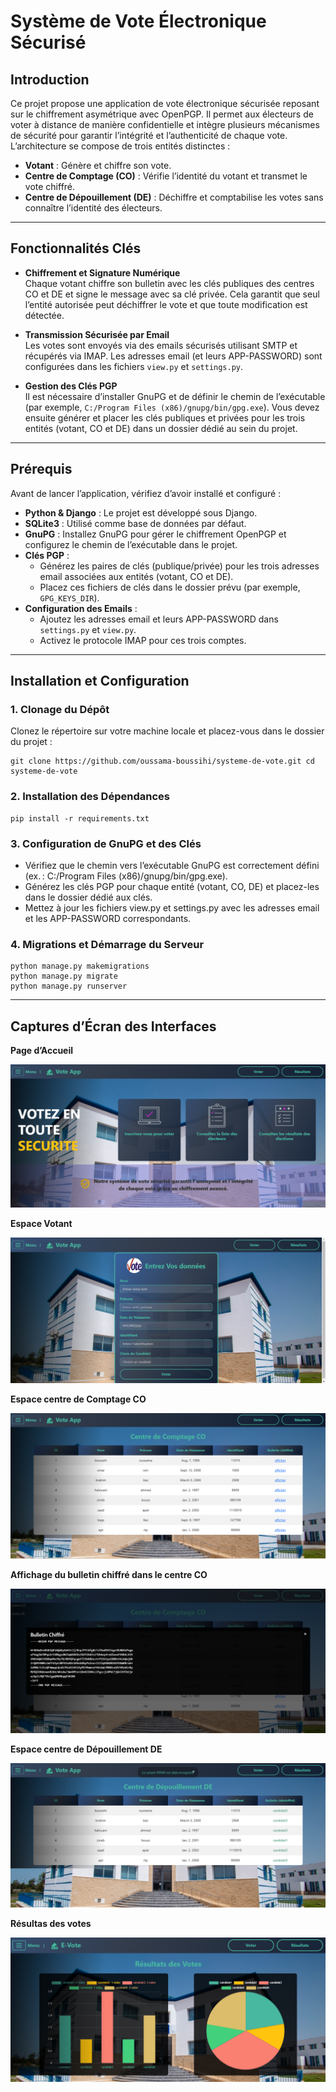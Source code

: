 # **Système de Vote Électronique Sécurisé**

## **Introduction**

Ce projet propose une application de vote électronique sécurisée reposant sur le chiffrement asymétrique avec OpenPGP. Il permet aux électeurs de voter à distance de manière confidentielle et intègre plusieurs mécanismes de sécurité pour garantir l’intégrité et l’authenticité de chaque vote. L’architecture se compose de trois entités distinctes :

- **Votant** : Génère et chiffre son vote.
- **Centre de Comptage (CO)** : Vérifie l’identité du votant et transmet le vote chiffré.
- **Centre de Dépouillement (DE)** : Déchiffre et comptabilise les votes sans connaître l’identité des électeurs.

---

## **Fonctionnalités Clés**

- **Chiffrement et Signature Numérique**  
  Chaque votant chiffre son bulletin avec les clés publiques des centres CO et DE et signe le message avec sa clé privée. Cela garantit que seul l’entité autorisée peut déchiffrer le vote et que toute modification est détectée.

- **Transmission Sécurisée par Email**  
  Les votes sont envoyés via des emails sécurisés utilisant SMTP et récupérés via IMAP. Les adresses email (et leurs APP-PASSWORD) sont configurées dans les fichiers `view.py` et `settings.py`.

- **Gestion des Clés PGP**  
  Il est nécessaire d’installer GnuPG et de définir le chemin de l’exécutable (par exemple, `C:/Program Files (x86)/gnupg/bin/gpg.exe`). Vous devez ensuite générer et placer les clés publiques et privées pour les trois entités (votant, CO et DE) dans un dossier dédié au sein du projet.

---

## **Prérequis**

Avant de lancer l’application, vérifiez d’avoir installé et configuré :

- **Python & Django** : Le projet est développé sous Django.
- **SQLite3** : Utilisé comme base de données par défaut.
- **GnuPG** : Installez GnuPG pour gérer le chiffrement OpenPGP et configurez le chemin de l’exécutable dans le projet.
- **Clés PGP** :  
  - Générez les paires de clés (publique/privée) pour les trois adresses email associées aux entités (votant, CO et DE).  
  - Placez ces fichiers de clés dans le dossier prévu (par exemple, `GPG_KEYS_DIR`).
- **Configuration des Emails** :  
  - Ajoutez les adresses email et leurs APP-PASSWORD dans `settings.py` et `view.py`.  
  - Activez le protocole IMAP pour ces trois comptes.

---

## **Installation et Configuration**

### **1. Clonage du Dépôt**

Clonez le répertoire sur votre machine locale et placez-vous dans le dossier du projet :
``` 
git clone https://github.com/oussama-boussihi/systeme-de-vote.git cd systeme-de-vote
  ```



### **2. Installation des Dépendances**
```  
pip install -r requirements.txt
 ```


### **3. Configuration de GnuPG et des Clés**

- Vérifiez que le chemin vers l’exécutable GnuPG est correctement défini (ex. : C:/Program Files (x86)/gnupg/bin/gpg.exe).
- Générez les clés PGP pour chaque entité (votant, CO, DE) et placez-les dans le dossier dédié aux clés.
- Mettez à jour les fichiers view.py et settings.py avec les adresses email et les APP-PASSWORD correspondants.

### **4. Migrations et Démarrage du Serveur**
```
python manage.py makemigrations  
python manage.py migrate  
python manage.py runserver

```

---

## **Captures d’Écran des Interfaces**

**Page d’Accueil**

![Voting home page](https://github.com/oussama-boussihi/systeme-de-vote/blob/main/voting/static/images/Acceuil.png)

**Espace Votant**

![Votant](https://github.com/oussama-boussihi/systeme-de-vote/blob/main/voting/static/images/espace%20Votant.png)

**Espace centre de Comptage CO**

![co](https://github.com/oussama-boussihi/systeme-de-vote/blob/main/voting/static/images/Centre%20CO.png)

**Affichage du bulletin chiffré dans le centre CO**

![co-bull](https://github.com/oussama-boussihi/systeme-de-vote/blob/main/voting/static/images/Bulletin%20chiffre%20centre%20CO.png)

**Espace centre de Dépouillement DE**

![de](https://github.com/oussama-boussihi/systeme-de-vote/blob/main/voting/static/images/centre%20DE.png)

**Résultas des votes**

![results](https://github.com/oussama-boussihi/systeme-de-vote/blob/main/voting/static/images/resultats%20de%20vote.png)












